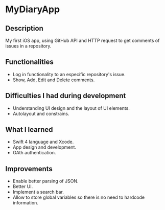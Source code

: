 # MyDiaryApp

## Description

My first iOS app, using GitHub API and HTTP request to get comments of issues in a repository.

## Functionalities

+ Log in functionality to an especific repository's issue.
+ Show, Add, Edit and Delete comments.

## Difficulties I had during development

+ Understanding UI design and the layout of UI elements.
+ Autolayout and constrains.

## What I learned

+ Swift 4 language and Xcode.
+ App design and development.
+ OAth authentication.


## Improvements

+ Enable better parsing of JSON.
+ Better UI.
+ Implement a search bar.
+ Allow to store global variables so there is no need to hardcode information.





